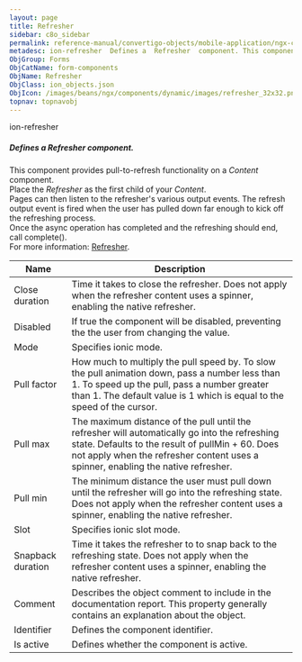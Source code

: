```yaml
---
layout: page
title: Refresher
sidebar: c8o_sidebar
permalink: reference-manual/convertigo-objects/mobile-application/ngx-components/form-components/refresher/
metadesc: ion-refresher  Defines a  Refresher  component. This component provides pull-to-refresh functionality on a  Content  component. Place the  Refresher  
ObjGroup: Forms
ObjCatName: form-components
ObjName: Refresher
ObjClass: ion_objects.json
ObjIcon: /images/beans/ngx/components/dynamic/images/refresher_32x32.png
topnav: topnavobj
---
```

ion-refresher<br/>

##### Defines a <i>Refresher</i> component.<br/>
This component provides pull-to-refresh functionality on a <i>Content</i> component.<br/>
Place the <i>Refresher</i> as the first child of your <i>Content</i>.<br/>
Pages can then listen to the refresher's various output events. The refresh output event is fired when the user has pulled down far enough to kick off the refreshing process.<br/>
 Once the async operation has completed and the refreshing should end, call complete().<br/>
 For more information: <a href='https://ionicframework.com/docs/api/refresher'>Refresher</a>.

Name | Description 
--- | ---
Close duration | Time it takes to close the refresher. Does not apply when the refresher content uses a spinner, enabling the native refresher.
Disabled | If true the component will be disabled, preventing the the user from changing the value.
Mode | Specifies ionic mode.
Pull factor | How much to multiply the pull speed by. To slow the pull animation down, pass a number less than 1. To speed up the pull, pass a number greater than 1. The default value is 1 which is equal to the speed of the cursor.
Pull max | The maximum distance of the pull until the refresher will automatically go into the refreshing state. Defaults to the result of pullMin + 60. Does not apply when the refresher content uses a spinner, enabling the native refresher.
Pull min | The minimum distance the user must pull down until the refresher will go into the refreshing state. Does not apply when the refresher content uses a spinner, enabling the native refresher.
Slot | Specifies ionic slot mode.
Snapback duration | Time it takes the refresher to to snap back to the refreshing state. Does not apply when the refresher content uses a spinner, enabling the native refresher.
Comment | Describes the object comment to include in the documentation report.  This property generally contains an explanation about the object. 
Identifier | Defines the component identifier.  
Is active | Defines whether the component is active. 

